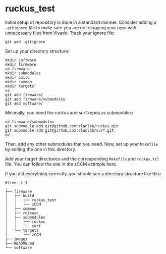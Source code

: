 # ruckus_test

Initial setup of repository is done in a standard manner.  Consider adding 
a `.gitignore` file to make sure you are not clogging your repo with unnecessary files 
from Vivado.   Track your ignore file: 

`git add .gitignore`

Set up your directory structure: 

```
mkdir software
mkdir firmware
cd firmware
mkdir submodules
mkdir build
mkdir common
mkdir targets
cd -
git add firmware/
git add firmware/submodules
git add software/
```

Minimally, you need the ruckus and surf repos as submodules:

```
cd firmware/submodules
git submodule add git@github.com:slaclab/ruckus.git
git submodule add git@github.com:slaclab/surf.git
cd -
```

Then, add any other submodules that you need. Now, set up your `Makefile`
by editing the one in this directory.

Add your target directories and the corresponding `Makefile` and `ruckus.tcl` file. You can 
follow the one in the zCCM example here. 

If you did everything correctly, 
you should see a directory structure like this: 

```
#tree -L 3
.
├── firmware
│   ├── build
│   │   ├── ruckus_test
│   │   └── zCCM
│   ├── common
│   ├── release
│   ├── submodules
│   │   ├── ruckus
│   │   └── surf
│   └── targets
│       └── zCCM
├── images
├── README.md
└── software
```
